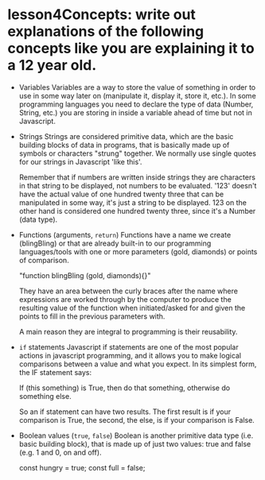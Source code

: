 # lesson4Concepts: write out explanations of the following concepts like you are explaining it to a 12 year old.

* Variables
    Variables are a way to store the value of something in order to use in some way later on (manipulate it, display it, store it, etc.). In some programming languages you need to declare the type of data (Number, String, etc.) you are storing in inside a variable ahead of time but not in Javascript.

* Strings
    Strings are considered primitive data, which are the basic building blocks of data in programs, that is basically made up of symbols or characters "strung" together. We normally use single quotes for our strings in Javascript 'like this'. 
    
    Remember that if numbers are written inside strings they are characters in that string to be displayed, not numbers to be evaluated. '123' doesn't have the actual value of one hundred twenty three that can be manipulated in some way, it's just a string to be displayed. 123 on the other hand is considered one hundred twenty three, since it's a Number (data type).
    


* Functions (arguments, `return`)
    Functions have a name we create (blingBling) or that are already built-in to our programming languages/tools with one or more parameters (gold, diamonds) or points of comparison. 
	
    "function blingBling (gold, diamonds){}"

	They have an area between the curly braces after the name where  expressions are worked through by the computer to produce the resulting value of the function when initiated/asked for and given the points to fill in the previous parameters with.
	
	A main reason they are integral to programming is their reusability.


* `if` statements
    Javascript if statements are one of the most popular actions in javascript programming, and it allows you to make logical comparisons between a value and what you expect. In its simplest form, the IF statement says:

    If (this something) is True, then do that something, otherwise do something else.

    So an if statement can have two results. The first result is if your comparison is True, the second, the else,  is if your comparison is False.

* Boolean values (`true`, `false`)
    Boolean is another primitive data type (i.e. basic building block), that is made up of just two values: true and false (e.g. 1 and 0, on and off).

    const hungry = true;
    const full = false;